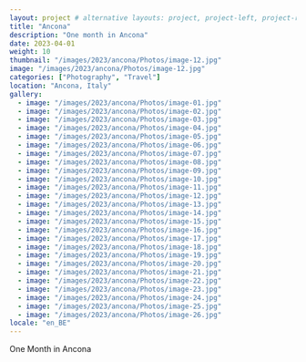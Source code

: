```yaml
---
layout: project # alternative layouts: project, project-left, project-right, project-top
title: "Ancona"
description: "One month in Ancona"
date: 2023-04-01
weight: 10
thumbnail: "/images/2023/ancona/Photos/image-12.jpg"
image: "/images/2023/ancona/Photos/image-12.jpg"
categories: ["Photography", "Travel"]
location: "Ancona, Italy"
gallery:
  - image: "/images/2023/ancona/Photos/image-01.jpg"
  - image: "/images/2023/ancona/Photos/image-02.jpg"
  - image: "/images/2023/ancona/Photos/image-03.jpg"
  - image: "/images/2023/ancona/Photos/image-04.jpg"
  - image: "/images/2023/ancona/Photos/image-05.jpg"
  - image: "/images/2023/ancona/Photos/image-06.jpg"
  - image: "/images/2023/ancona/Photos/image-07.jpg"
  - image: "/images/2023/ancona/Photos/image-08.jpg"
  - image: "/images/2023/ancona/Photos/image-09.jpg"
  - image: "/images/2023/ancona/Photos/image-10.jpg"
  - image: "/images/2023/ancona/Photos/image-11.jpg"
  - image: "/images/2023/ancona/Photos/image-12.jpg"
  - image: "/images/2023/ancona/Photos/image-13.jpg"
  - image: "/images/2023/ancona/Photos/image-14.jpg"
  - image: "/images/2023/ancona/Photos/image-15.jpg"
  - image: "/images/2023/ancona/Photos/image-16.jpg"
  - image: "/images/2023/ancona/Photos/image-17.jpg"
  - image: "/images/2023/ancona/Photos/image-18.jpg"
  - image: "/images/2023/ancona/Photos/image-19.jpg"
  - image: "/images/2023/ancona/Photos/image-20.jpg"
  - image: "/images/2023/ancona/Photos/image-21.jpg"
  - image: "/images/2023/ancona/Photos/image-22.jpg"
  - image: "/images/2023/ancona/Photos/image-23.jpg"
  - image: "/images/2023/ancona/Photos/image-24.jpg"
  - image: "/images/2023/ancona/Photos/image-25.jpg"
  - image: "/images/2023/ancona/Photos/image-26.jpg"
locale: "en_BE"
---
```

One Month in Ancona